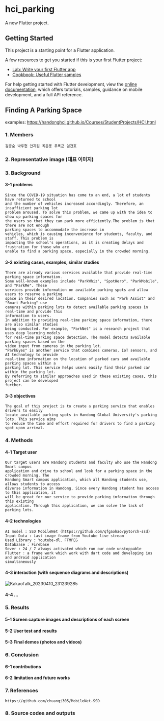 # hci_parking

A new Flutter project.

## Getting Started

This project is a starting point for a Flutter application.

A few resources to get you started if this is your first Flutter project:

- [Lab: Write your first Flutter app](https://docs.flutter.dev/get-started/codelab)
- [Cookbook: Useful Flutter samples](https://docs.flutter.dev/cookbook)

For help getting started with Flutter development, view the
[online documentation](https://docs.flutter.dev/), which offers tutorials,
samples, guidance on mobile development, and a full API reference.

## Finding A Parking Space
examples: https://handonghci.github.io/Courses/StudentProjects/HCI.html
### 1. Members
    김종순 박두현 안지원 옥준용 우욕균 임건호
### 2. Representative image (대표 이미지)
### 3. Background
#### 3-1 problems
    Since the COVID-19 situation has come to an end, a lot of students have returned to school 
    and the number of vehicles increased accordingly. Therefore, an insufficient parking lot 
    problem aroused. To solve this problem, we came up with the idea to show up parking spaces for 
    the users so that they can park more efficiently.The problem is that there are not enough 
    parking spaces to accommodate the increase in
    vehicles, which is causing inconvenience for students, faculty, and staff. This problem is 
    impacting the school's operations, as it is creating delays and frustration for those who are 
    unable to find a parking space, especially in the crowded morning.
#### 3-2 existing cases, examples, similar studies
    There are already various services available that provide real-time parking space information. 
    Some well-known examples include "ParkWhiz", "SpotHero", "ParkMobile", and "ParkMe". These 
    services provide information on available parking spots and allow users to reserve a parking 
    space in their desired location. Companies such as "Park Assist" and "Smart Parking" use 
    cameras within parking lots to detect available parking spaces in real-time and provide this 
    information to users.
    In addition to providing real-time parking space information, there are also similar studies 
    being conducted. For example, "ParkNet" is a research project that uses deep learning models 
    for real-time parking space detection. The model detects available parking spaces based on the 
    video input from cameras in the parking lot.
    "ParkEyes" is another service that combines cameras, IoT sensors, and AI technology to provide 
    real-time information on the location of parked cars and available parking spaces within a 
    parking lot. This service helps users easily find their parked car within the parking lot.
    By referring to similar approaches used in these existing cases, this project can be developed 
    further.
#### 3-3 objectives
    The goal of this project is to create a parking service that enables drivers to easily
    locate available parking spots in Handong Global University's parking lots. This service aims
    to reduce the time and effort required for drivers to find a parking spot upon arrival.

### 4. Methods
#### 4-1 Target user
    Our target users are Handong students and faculty who use the Handong Smart campus 
    application and drive to school and look for a parking space in the crowded morning. The 
    Handong Smart campus application, which all Handong students use, allows students to access 
    diverse information in Handong. Since every Handong student has access to this application, it 
    will be great for our service to provide parking information through this existing 
    application. Through this application, we can solve the lack of parking lots.
#### 4-2 technologies
    AI model : SSD MobileNet (https://github.com/qfgaohao/pytorch-ssd)
    Input Data : Last image frame from Youtube live stream 
    Used Library : Youtube-dl, FFMPEG
    Databaase : Firebase
    Sever : 24 / 7 always activated which run our code unstoppable
    Flutter : a frame work which work with dart code and developing ios and android application
    simultaneously

#### 4-3 interaction (with sequence diagrams and descriptions)
![KakaoTalk_20230410_231239285](https://github.com/AnJW-HGU/2023_HCI_Parking/assets/82192969/df3d8071-bd7e-4b02-857f-8aef93d6cc29)
####  4-4 …
### 5. Results
#### 5-1 Screen capture images and descriptions of each screen
#### 5-2 User test and results
#### 5-3 Final demos (photos and videos)
### 6. Conclusion
#### 6-1 contributions
#### 6-2 limitation and future works
### 7. References
    https://github.com/chuanqi305/MobileNet-SSD

### 8. Source codes and outputs
